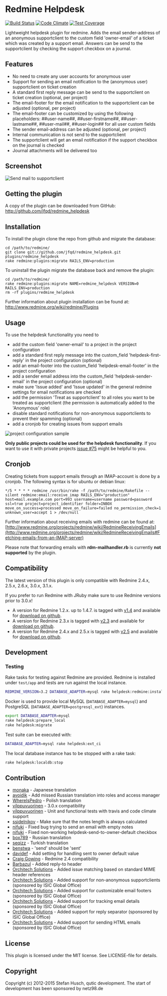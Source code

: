 # Redmine Helpdesk

[![Build Status](https://travis-ci.org/jfqd/redmine_helpdesk.svg?branch=master)](https://travis-ci.org/jfqd/redmine_helpdesk) [![Code Climate](https://codeclimate.com/github/jfqd/redmine_helpdesk/badges/gpa.svg)](https://codeclimate.com/github/jfqd/redmine_helpdesk) [![Test Coverage](https://codeclimate.com/github/jfqd/redmine_helpdesk/badges/coverage.svg)](https://codeclimate.com/github/jfqd/redmine_helpdesk)

Lightweight helpdesk plugin for redmine. Adds the email sender-address of an anonymous supportclient to the custom field 'owner-email' of a ticket which was created by a support email. Answers can be send to the supportclient by checking the support checkbox on a journal.

## Features

* No need to create any user accounts for anonymous user
* Support for sending an email notification to the (anonymous user) supportclient on ticket creation
* A standard first reply message can be send to the supportclient on ticket creation (optional, per project)
* The email-footer for the email notification to the supportclient can be adjusted (optional, per project)
* The email-footer can be customized by using the following placeholders: ##user-name##, ##user-firstname##, ##user-lastname##, ##user-mail##, ##user-login## for all user custom fields
* The sender email-address can be adjusted (optional, per project)
* Internal communication is not send to the supportclient
* The supportclient will get an email notification if the support checkbox on the journal is checked
* Journal attachments will be delivered too

## Screenshot

![Send mail to supportclient](doc/send-mail-to-supportclient.jpg "New checkbox 'Send mail to supportclient'")

## Getting the plugin

A copy of the plugin can be downloaded from GitHub: http://github.com/jfqd/redmine_helpdesk

## Installation

To install the plugin clone the repo from github and migrate the database:

```
cd /path/to/redmine/
git clone git://github.com/jfqd/redmine_helpdesk.git plugins/redmine_helpdesk
rake redmine:plugins:migrate RAILS_ENV=production
```

To uninstall the plugin migrate the database back and remove the plugin:

```
cd /path/to/redmine/
rake redmine:plugins:migrate NAME=redmine_helpdesk VERSION=0 RAILS_ENV=production
rm -rf plugins/redmine_helpdesk
```

Further information about plugin installation can be found at: http://www.redmine.org/wiki/redmine/Plugins

## Usage

To use the helpdesk functionality you need to

* add the custom field 'owner-email' to a project in the project configuration
* add a standard first reply message into the custom_field 'helpdesk-first-reply' in the project configuration (optional)
* add an email-footer into the custom_field 'helpdesk-email-footer' in the project configuration
* add a sender email address into the custom_field 'helpdesk-sender-email' in the project configuration (optional)
* make sure 'Issue added' and 'Issue updated' in the general redmine settings for email notifications are checked
* add the permission 'Treat as supportclient' to all roles you want to be treated as supportclient (the permission is automatically added to the 'Anonymous' role)
* disable standard notifications for non-anonymous supportclients to prevent their spamming (optional)
* add a cronjob for creating issues from support emails

![project configuration sample](doc/project-settings.jpg "Per project configuration sample")

**Only public projects could be used for the helpdesk functionality**. If you want to use it with private projects [issue #75](https://github.com/jfqd/redmine_helpdesk/issues/75#issuecomment-101950450) might be helpful to you.

## Cronjob

Creating tickets from support emails through an IMAP-account is done by a cronjob. The following syntax is for ubuntu or debian linux:

```
*/5 * * * * redmine /usr/bin/rake -f /path/to/redmine/Rakefile --silent redmine:email:receive_imap RAILS_ENV="production" host=mail.example.com port=993 username=username password=password ssl=true project=project_identifier folder=INBOX move_on_success=processed move_on_failure=failed no_permission_check=1 unknown_user=accept 1 > /dev/null
```

Further information about receiving emails with redmine can be found at: [http://www.redmine.org/projects/redmine/wiki/RedmineReceivingEmails](http://www.redmine.org/projects/redmine/wiki/RedmineReceivingEmails#Fetching-emails-from-an-IMAP-server)

Please note that forwarding emails with **rdm-mailhandler.rb** is currently **not supported** by the plugin.

## Compatibility

The latest version of this plugin is only compatible with Redmine 2.4.x, 2.5.x, 2.6.x, 3.0.x, 3.1.x.

If you prefer to run Redmine with JRuby make sure to use Redmine versions prior to 3.0.x!

* A version for Redmine 1.2.x. up to 1.4.7. is tagged with [v1.4](https://github.com/jfqd/redmine_helpdesk/tree/v1.4 "plugin version for Redmine 1.2.x up to 1.4.7") and available for [download on github](https://github.com/jfqd/redmine_helpdesk/archive/v1.4.zip "download plugin for Redmine 1.2.x up to 1.4.7").
* A version for Redmine 2.3.x is tagged with [v2.3](https://github.com/jfqd/redmine_helpdesk/tree/v2.3 "plugin version for Redmine 2.3.x") and available for [download on github](https://github.com/jfqd/redmine_helpdesk/archive/v2.3.zip "download plugin for Redmine 2.3.x").
* A version for Redmine 2.4.x and 2.5.x is tagged with [v2.5](https://github.com/jfqd/redmine_helpdesk/releases/tag/v2.5 "plugin version for Redmine 2.4.x and 2.5.x") and available for [download on github](https://github.com/jfqd/redmine_helpdesk/archive/v2.5.zip "download plugin for Redmine 2.4.x and 2.5.x").

## Development

### Testing

Rake tasks for testing against Redmine are provided. Redmine is installed under `test/app` and tests are run against the local instance.

```bash
REDMINE_VERSION=3.2 DATABASE_ADAPTER=mysql rake helpdesk:redmine:install
```

Docker is used to provide local MySQL (`DATABASE_ADAPTER=mysql`) and PostgreSQL (`DATABASE_ADAPTER=postgresql_ext`) instances.

```bash
export DATABASE_ADAPTER=mysql
rake helpdesk:prepare_local
rake helpdesk:migrate
```

Test suite can be executed with:

```bash
DATABASE_ADAPTER=mysql rake helpdesk:ext_ci
```

The local database instance has to be stopped with a rake task:

```bash
rake helpdesk:localdb:stop
```

## Contribution

* [monaka](https://github.com/monaka) - Japanese translation
* [avoidik](https://github.com/avoidik) - Add missed Russian translation into roles and access manager
* [WhereIsPedro](https://github.com/WhereIsPedro) - Polish translation
* [vilppuvuorinen](https://github.com/vilppuvuorinen) - 3.0.x compatibility
* [vilppuvuorinen](https://github.com/vilppuvuorinen) - Unit and functional tests with travis and code climate support
* [ssidelnikov](https://github.com/ssidelnikov) - Make sure that the notes length is always calculated
* [nifuki](https://github.com/nifuki) - Fixed bug trying to send an email with empty notes
* [nifuki](https://github.com/nifuki) - Fixed non-working helpdesk-send-to-owner-default checkbox
* [box789](https://github.com/box789) - Russian translation
* [seqizz](https://github.com/seqizz) - Turkish translation
* [benstwa](https://github.com/benstwa) - 'send' should be 'sent'
* [davidef](https://github.com/davidef) - Add setting for handling sent to owner default value
* [Craig Gowing](https://github.com/craiggowing) - Redmine 2.4 compatibility
* [Barbazul](https://github.com/barbazul) - Added reply-to header
* [Orchitech Solutions](https://github.com/orchitech) - Added issue matching based on standard MIME header references
* [Orchitech Solutions](https://github.com/orchitech) - Added support for non-anonymous supportclients (sponsored by ISIC Global Office)
* [Orchitech Solutions](https://github.com/orchitech) - Added support for customizable email footers (sponsored by ISIC Global Office)
* [Orchitech Solutions](https://github.com/orchitech) - Added support for tracking email details (sponsored by ISIC Global Office)
* [Orchitech Solutions](https://github.com/orchitech) - Added support for reply separator (sponsored by ISIC Global Office)
* [Orchitech Solutions](https://github.com/orchitech) - Added support for sending HTML emails (sponsored by ISIC Global Office)

## License

This plugin is licensed under the MIT license. See LICENSE-file for details.

## Copyright

Copyright (c) 2012-2015 Stefan Husch, qutic development. The start of development has been sponsored by netz98.de
